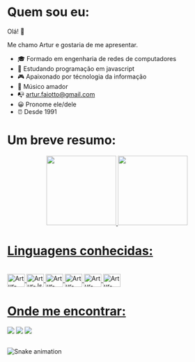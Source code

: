 <h1> 
   Quem sou eu:
</h1>

Olá! 👏

Me chamo Artur e gostaria de me apresentar.

  - 🎓 Formado em engenharia de redes de computadores
  - 🌱 Estudando programação em javascript
  - 🎮 Apaixonado por técnologia da informação
  - 🎸 Músico amador
  - 📭 artur.faiotto@gmail.com
  - 😀 Pronome ele/dele
  - ⏰ Desde 1991

<h1> 
   Um breve resumo:
</h1>

<div align="center">
  <a href="https://github.com/arturfaiotto">
  <img height="160em" src="https://github-readme-stats.vercel.app/api?username=arturfaiotto&show_icons=true&theme=dracula&include_all_commits=true&count_private=true"/>
  <img height="160em" src="https://github-readme-stats.vercel.app/api/top-langs/?username=arturfaiotto&layout=compact&langs_count=7&theme=dracula"/>
</div>
  
<h1> 
   Linguagens conhecidas:
</h1>
  
<div style="display: inline_block"><br>
  <img align="center" alt="Artur-HTML5" height="30" width="40" src="https://cdn.jsdelivr.net/gh/devicons/devicon/icons/html/html-original.svg">
  <img align="center" alt="Artur-Js" height="30" width="40" src="https://cdn.jsdelivr.net/gh/devicons/devicon/icons/javascript/javascript-original.svg">
  <img align="center" alt="Artur-NodeJs" height="30" width="40" src="https://cdn.jsdelivr.net/gh/devicons/devicon/icons/nodejs/nodejs-original.svg">
  <img align="center" alt="Artur-MySQL" height="30" width="40" src="https://cdn.jsdelivr.net/gh/devicons/devicon/icons/mysql/mysql-original.svg">
  <img align="center" alt="Artur-Python" height="30" width="40" src="https://cdn.jsdelivr.net/gh/devicons/devicon/icons/python/python-original.svg">
  <img align="center" alt="Artur-AWS" height="30" width="40" src="https://cdn.jsdelivr.net/gh/devicons/devicon/icons/amazonwebservices/amazonwebservices-original.svg">
</div>  
  
<h1> 
   Onde me encontrar:
</h1>
    
<div> 
  <a href="https://instagram.com/arturfaiotto" target="_blank"><img src="https://img.shields.io/badge/-Instagram-%23E4405F?style=for-the-badge&logo=instagram&logoColor=white" target="_blank"></a>
  <a href = "mailto:artur.faiotto@gmail.com"><img src="https://img.shields.io/badge/Gmail-D14836?style=for-the-badge&logo=gmail&logoColor=white" target="_blank"></a>
  <a href="https://www.linkedin.com/in/arturfaiotto" target="_blank"><img src="https://img.shields.io/badge/-LinkedIn-%230077B5?style=for-the-badge&logo=linkedin&logoColor=white" target="_blank"></a> 
   

  
</div>

##  
   ![Snake animation](https://github.com/arturfaiotto/arturfaiotto/blob/output/github-contribution-grid-snake.svg)
## 
